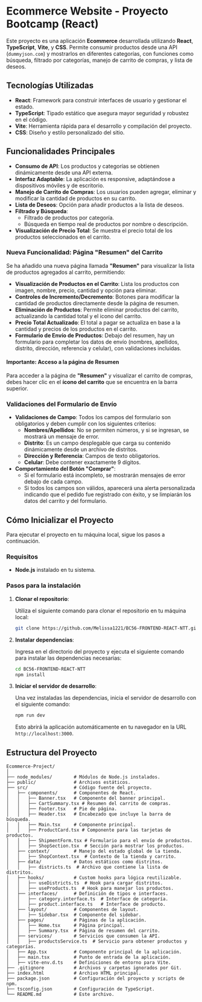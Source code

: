 # Ecommerce Website - Proyecto Bootcamp (React)

Este proyecto es una aplicación **Ecommerce** desarrollada utilizando **React**, **TypeScript**, **Vite**, y **CSS**. Permite consumir productos desde una API (`dummyjson.com`) y mostrarlos en diferentes categorías, con funciones como búsqueda, filtrado por categorías, manejo de carrito de compras, y lista de deseos.

## Tecnologías Utilizadas

- **React**: Framework para construir interfaces de usuario y gestionar el estado.
- **TypeScript**: Tipado estático que asegura mayor seguridad y robustez en el código.
- **Vite**: Herramienta rápida para el desarrollo y compilación del proyecto.
- **CSS**: Diseño y estilo personalizado del sitio.

## Funcionalidades Principales

- **Consumo de API**: Los productos y categorías se obtienen dinámicamente desde una API externa.
- **Interfaz Adaptable**: La aplicación es responsive, adaptándose a dispositivos móviles y de escritorio.
- **Manejo de Carrito de Compras**: Los usuarios pueden agregar, eliminar y modificar la cantidad de productos en su carrito.
- **Lista de Deseos**: Opción para añadir productos a la lista de deseos.
- **Filtrado y Búsqueda**:
  - Filtrado de productos por categoría.
  - Búsqueda en tiempo real de productos por nombre o descripción.
- **Visualización de Precio Total**: Se muestra el precio total de los productos seleccionados en el carrito.

### Nueva Funcionalidad: Página "Resumen" del Carrito

Se ha añadido una nueva página llamada **"Resumen"** para visualizar la lista de productos agregados al carrito, permitiendo:

- **Visualización de Productos en el Carrito**: Lista los productos con imagen, nombre, precio, cantidad y opción para eliminar.
- **Controles de Incremento/Decremento**: Botones para modificar la cantidad de productos directamente desde la página de resumen.
- **Eliminación de Productos**: Permite eliminar productos del carrito, actualizando la cantidad total y el icono del carrito.
- **Precio Total Actualizado**: El total a pagar se actualiza en base a la cantidad y precios de los productos en el carrito.
- **Formulario de Envío de Productos**: Debajo del resumen, hay un formulario para completar los datos de envío (nombres, apellidos, distrito, dirección, referencia y celular), con validaciones incluidas.

#### Importante: Acceso a la página de Resumen

Para acceder a la página de **"Resumen"** y visualizar el carrito de compras, debes hacer clic en el **ícono del carrito** que se encuentra en la barra superior.

### Validaciones del Formulario de Envío

- **Validaciones de Campo**: Todos los campos del formulario son obligatorios y deben cumplir con los siguientes criterios:
  - **Nombres/Apellidos**: No se permiten números, y si se ingresan, se mostrará un mensaje de error.
  - **Distrito**: Es un campo desplegable que carga su contenido dinámicamente desde un archivo de distritos.
  - **Dirección y Referencia**: Campos de texto obligatorios.
  - **Celular**: Debe contener exactamente 9 dígitos.
- **Comportamiento del Botón "Comprar"**:
  - Si el formulario está incompleto, se mostrarán mensajes de error debajo de cada campo.
  - Si todos los campos son válidos, aparecerá una alerta personalizada indicando que el pedido fue registrado con éxito, y se limpiarán los datos del carrito y del formulario.

## Cómo Inicializar el Proyecto

Para ejecutar el proyecto en tu máquina local, sigue los pasos a continuación.

### Requisitos

- **Node.js** instalado en tu sistema.

### Pasos para la instalación

1. **Clonar el repositorio**:

   Utiliza el siguiente comando para clonar el repositorio en tu máquina local:

   ```bash
   git clone https://github.com/Melissa1221/BC56-FRONTEND-REACT-NTT.git
   ```

2. **Instalar dependencias**:

   Ingresa en el directorio del proyecto y ejecuta el siguiente comando para instalar las dependencias necesarias:

   ```bash
   cd BC56-FRONTEND-REACT-NTT
   npm install
   ```

3. **Iniciar el servidor de desarrollo**:

   Una vez instaladas las dependencias, inicia el servidor de desarrollo con el siguiente comando:

   ```bash
   npm run dev
   ```

   Esto abrirá la aplicación automáticamente en tu navegador en la URL `http://localhost:3000`.

## Estructura del Proyecto

```plaintext
Ecommerce-Project/
│
├── node_modules/        # Módulos de Node.js instalados.
├── public/              # Archivos estáticos.
├── src/                 # Código fuente del proyecto.
│   ├── components/      # Componentes de React.
│   │   ├── Banner.tsx   # Componente del banner principal.
│   │   ├── CartSummary.tsx # Resumen del carrito de compras.
│   │   ├── Footer.tsx   # Pie de página.
│   │   ├── Header.tsx   # Encabezado que incluye la barra de búsqueda.
│   │   ├── Main.tsx     # Componente principal.
│   │   ├── ProductCard.tsx # Componente para las tarjetas de productos.
│   │   ├── ShipmentForm.tsx # Formulario para el envío de productos.
│   │   ├── ShopSection.tsx  # Sección para mostrar los productos.
│   ├── context/         # Manejo del estado global de la tienda.
│   │   ├── ShopContext.tsx  # Contexto de la tienda y carrito.
│   ├── data/            # Datos estáticos como distritos.
│   │   ├── districts.ts  # Archivo que contiene la lista de distritos.
│   ├── hooks/           # Custom hooks para lógica reutilizable.
│   │   ├── useDistricts.ts  # Hook para cargar distritos.
│   │   ├── useProducts.ts  # Hook para manejar los productos.
│   ├── interfaces/      # Definición de tipos e interfaces.
│   │   ├── category.interface.ts  # Interface de categoría.
│   │   ├── product.interface.ts   # Interface de producto.
│   ├── layout/          # Componentes de layout.
│   │   ├── Sidebar.tsx  # Componente del sidebar.
│   ├── pages/           # Páginas de la aplicación.
│   │   ├── Home.tsx     # Página principal.
│   │   ├── Summary.tsx  # Página de resumen del carrito.
│   ├── services/        # Servicios que consumen la API.
│   │   ├── productsService.ts  # Servicio para obtener productos y categorías.
│   ├── App.tsx          # Componente principal de la aplicación.
│   ├── main.tsx         # Punto de entrada de la aplicación.
│   ├── vite-env.d.ts    # Definiciones de entorno para Vite.
├── .gitignore           # Archivos y carpetas ignorados por Git.
├── index.html           # Archivo HTML principal.
├── package.json         # Configuración del proyecto y scripts de npm.
├── tsconfig.json        # Configuración de TypeScript.
└── README.md            # Este archivo.
```
